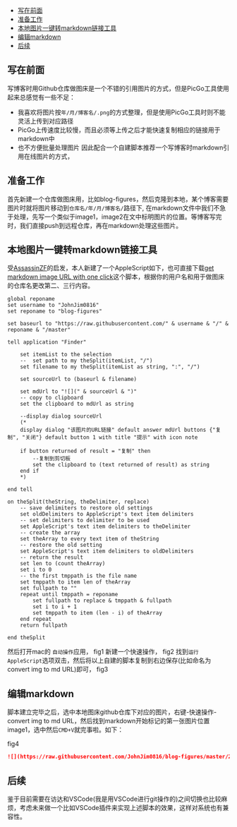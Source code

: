 - [写在前面](#写在前面)
- [准备工作](#准备工作)
- [本地图片一键转markdown链接工具](#本地图片一键转markdown链接工具)
- [编辑markdown](#编辑markdown)
- [后续](#后续)
  
## 写在前面

写博客时用Github仓库做图床是一个不错的引用图片的方式，但是PicGo工具使用起来总感觉有一些不足：
* 我喜欢将图片按```年/月/博客名/.png```的方式整理，但是使用PicGo工具时则不能灵活上传到对应路径
* PicGo上传速度比较慢，而且必须等上传之后才能快速复制相应的链接用于markdown中
* 也不方便批量处理图片
因此配合一个自建脚本推荐一个写博客时markdown引用在线图片的方式，

## 准备工作

首先新建一个仓库做图床用，比如blog-figures，然后克隆到本地，某个博客需要图片时就将图片移动到```仓库名/年/月/博客名/```路径下,
在markdown文件中我们不急于处理，先写一个类似于image1，image2在文中标明图片的位置。等博客写完时，我们直接push到远程仓库，再在markdown处理这些图片。

## 本地图片一键转markdown链接工具

受[AssassinZF](https://github.com/AssassinZF/markdown-image-tool)的启发，本人新建了一个AppleScript如下，也可直接下载[get markdown image URL with one click]()这个脚本，根据你的用户名和用于做图床的仓库名更改第二、三行内容。

```AppleScript
global reponame
set username to "JohnJim0816"
set reponame to "blog-figures"

set baseurl to "https://raw.githubusercontent.com/" & username & "/" & reponame & "/master"

tell application "Finder"
	
	set itemList to the selection
	--	set path to my theSplit(itemList, "/")
	set filename to my theSplit(itemList as string, ":", "/")
	
	set sourceUrl to (baseurl & filename)
	
	set mdUrl to "![](" & sourceUrl & ")"
	-- copy to clipboard
	set the clipboard to mdUrl as string
	
	--display dialog sourceUrl
	(*
	display dialog "该图片的URL链接" default answer mdUrl buttons {"复制", "关闭"} default button 1 with title "提示" with icon note
	
	if button returned of result = "复制" then
		--复制到剪切板
		set the clipboard to (text returned of result) as string
	end if
	*)
	
end tell

on theSplit(theString, theDelimiter, replace)
	-- save delimiters to restore old settings
	set oldDelimiters to AppleScript's text item delimiters
	-- set delimiters to delimiter to be used
	set AppleScript's text item delimiters to theDelimiter
	-- create the array
	set theArray to every text item of theString
	-- restore the old setting
	set AppleScript's text item delimiters to oldDelimiters
	-- return the result	
	set len to (count theArray)
	set i to 0
	-- the first tmppath is the file name
	set tmppath to item len of theArray
	set fullpath to ""
	repeat until tmppath = reponame
		set fullpath to replace & tmppath & fullpath
		set i to i + 1
		set tmppath to item (len - i) of theArray
	end repeat
	return fullpath
	
end theSplit
```
然后打开mac的 ```自动操作```应用，
fig1
新建一个快速操作，
fig2
找到```运行AppleScript```选项双击，然后将以上自建的脚本复制到右边保存(比如命名为convert img to md URL)即可，
fig3

## 编辑markdown

脚本建立完毕之后，选中本地图床github仓库下对应的图片，右键-快速操作-convert img to md URL，然后找到markdown开始标记的第一张图片位置image1，选中然后```CMD+V```就完事啦。如下：

fig4

```markdown
![](https://raw.githubusercontent.com/JohnJim0816/blog-figures/master/2020/04/我的Hexo-Github博客搭建笔记/1.png)
```

## 后续


鉴于目前需要在访达和VSCode(我是用VSCode进行git操作的)之间切换也比较麻烦，考虑未来做一个比如VSCode插件来实现上述脚本的效果，这样对系统也有兼容性。

